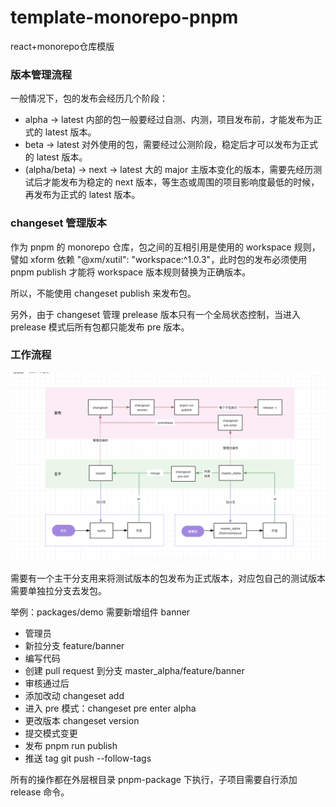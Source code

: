 # template-monorepo-pnpm
react+monorepo仓库模版

### 版本管理流程
一般情况下，包的发布会经历几个阶段：

* alpha -> latest 内部的包一般要经过自测、内测，项目发布前，才能发布为正式的 latest 版本。
* beta -> latest 对外使用的包，需要经过公测阶段，稳定后才可以发布为正式的 latest 版本。
* (alpha/beta) -> next -> latest 大的 major 主版本变化的版本，需要先经历测试后才能发布为稳定的 next 版本，等生态或周围的项目影响度最低的时候，再发布为正式的 latest 版本。
### changeset 管理版本
作为 pnpm 的 monorepo 仓库，包之间的互相引用是使用的 workspace 规则，譬如 xform 依赖 "@xm/xutil": "workspace:^1.0.3"，此时包的发布必须使用 pnpm publish 才能将 workspace 版本规则替换为正确版本。

所以，不能使用 changeset publish 来发布包。

另外，由于 changeset 管理 prelease 版本只有一个全局状态控制，当进入 prelease 模式后所有包都只能发布 pre 版本。

### 工作流程
![file-list](workflow.png)

需要有一个主干分支用来将测试版本的包发布为正式版本，对应包自己的测试版本需要单独拉分支去发包。

举例：packages/demo 需要新增组件 banner

* 管理员
* 新拉分支 feature/banner
* 编写代码
* 创建 pull request 到分支 master_alpha/feature/banner
* 审核通过后
* 添加改动 changeset add
* 进入 pre 模式：changeset pre enter alpha
* 更改版本 changeset version
* 提交模式变更
* 发布 pnpm run publish
* 推送 tag git push --follow-tags

所有的操作都在外层根目录 pnpm-package 下执行，子项目需要自行添加 release 命令。